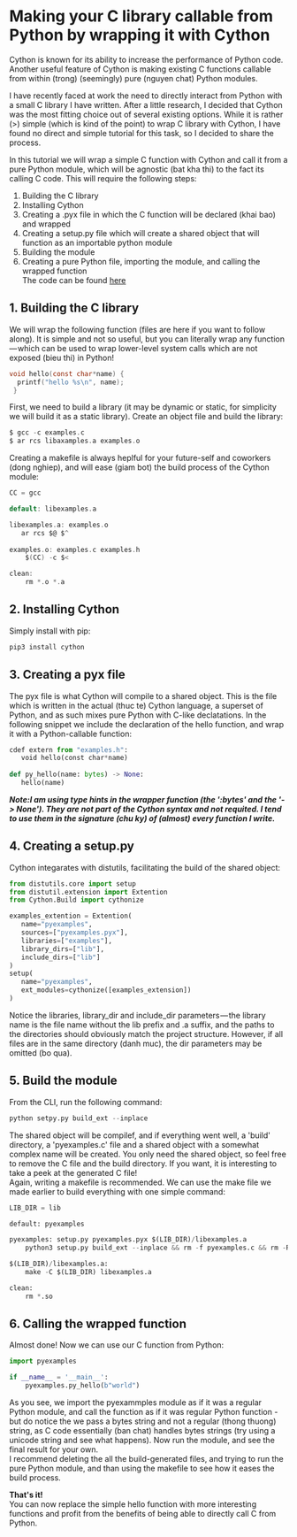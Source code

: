 # Making your C library callable from Python by wrapping it with Cython
Cython is known for its ability to increase the performance of Python code. Another useful feature of Cython is making existing C functions callable from within (trong) (seemingly) pure (nguyen chat) Python modules.

I have recently faced at work the need to directly interact from Python with a small C library I have written. After a little research, I decided that Cython was the most fitting choice out of several existing options. While it is rather (>) simple (which is kind of the point) to wrap C library with Cython, I have found no direct and simple tutorial for this task, so I decided to share the process.

In this tutorial we will wrap a simple C function with Cython and call it from a pure Python module, which will be agnostic (bat kha thi) to the fact its calling C code. This will require the following steps:

1. Building the C library
2. Installing Cython
3. Creating a .pyx file in which the C function will be declared (khai bao) and wrapped
4. Creating a setup.py file which will create a shared object that will function as an importable python module
5. Building the module
6. Creating a pure Python file, importing the module, and calling the wrapped function  
The code can be found [here](https://github.com/stavshamir/cython-c-wrapper)

## 1. Building the C library
We will wrap the following function (files are here if you want to follow along). It is simple and not so useful, but you can literally wrap any function — which can be used to wrap lower-level system calls which are not exposed (bieu thi) in Python!
```C
void hello(const char*name) {
  printf("hello %s\n", name);
 }
 ```
 First, we need to build a library (it may be dynamic or static, for simplicity we will build it as a static library). Create an object file and build the library:
 ```C
$ gcc -c examples.c
$ ar rcs libaxamples.a examples.o
 ```
Creating a makefile is always heplful for your future-self and coworkers (dong nghiep), and will ease (giam bot) the build process of the Cython module:
```C
CC = gcc

default: libexamples.a

libexamples.a: examples.o
   ar rcs $@ $^
    
examples.o: examples.c examples.h
    $(CC) -c $<

clean:
    rm *.o *.a
 ```
 ## 2. Installing Cython
 Simply install with pip:
 ```python
 pip3 install cython
 ```
 ## 3. Creating a pyx file
 The pyx file is what Cython will compile to a shared object. This is the file which is written in the actual (thuc te) Cython language, a superset of Python, and as such mixes pure Python with C-like declatations. In the following snippet we include the declaration of the hello function, and wrap it with a Python-callable function:
 ```python
 cdef extern from "examples.h":
    void hello(const char*name)
    
 def py_hello(name: bytes) -> None:
    hello(name)
 ```
 ***Note:I am using type hints in the wrapper function (the ':bytes' and the '-> None'). They are not part of the Cython syntax and not requited. I tend to use them in the signature (chu ky) of (almost) every function I write.***
 
 ## 4. Creating a setup.py
 Cython integarates with distutils, facilitating the build of the shared object:
 ```python
 from distutils.core import setup
 from distutil.extension import Extention
 from Cython.Build import cythonize
 
 examples_extention = Extention(
    name="pyexamples",
    sources=["pyexamples.pyx"],
    libraries=["examples"],
    library_dirs=["lib"],
    include_dirs=["lib"]
)
setup(
    name="pyexamples",
    ext_modules=cythonize([examples_extension])
)
 ```  
Notice the libraries, library_dir and include_dir parameters — the library name is the file name without the lib prefix and .a suffix, and the paths to the directories should obviously match the project structure. However, if all files are in the same directory (danh muc), the dir parameters may be omitted (bo qua).

## 5. Build the module
From the CLI, run the following command:
```python
python setpy.py build_ext --inplace
```
The shared object will be compilef, and if everything went well, a 'build' directory, a 'pyexamples.c' file and a shared object with a somewhat complex name will be created. You only need the shared object, so feel free to remove the C file and the build directory. If you want, it is interesting to take a peek at the generated C file!  
Again, writing a makefile is recommended. We can use the make file we made earlier to build everything with one simple command:
```python
LIB_DIR = lib

default: pyexamples

pyexamples: setup.py pyexamples.pyx $(LIB_DIR)/libexamples.a
	python3 setup.py build_ext --inplace && rm -f pyexamples.c && rm -Rf build

$(LIB_DIR)/libexamples.a:
	make -C $(LIB_DIR) libexamples.a

clean:
	rm *.so
```
## 6. Calling the wrapped function
Almost done! Now we can use our C function from Python:
```python
import pyexamples

if __name__ = '__main__':
    pyexamples.py_hello(b"world")
```
As you see, we import the pyexammples module as if it was a regular Python module, and call the function as if it was regular Python function - but do notice the we pass a bytes string and not a regular (thong thuong) string, as C code essentially (ban chat) handles bytes strings (try using a unicode string and see what happens). Now run the module, and see the final result for your own.  
I recommend deleting the all the build-generated files, and trying to run the pure Python module, and than using the makefile to see how it eases the build process.

**That's it!**  
You can now replace the simple hello function with more interesting functions and profit from the benefits of being able to directly call C from Python.
